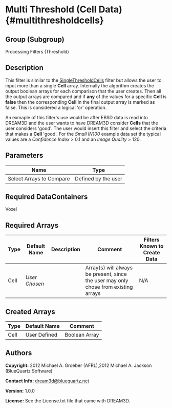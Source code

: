 Multi Threshold (Cell Data) {#multithresholdcells}
======

## Group (Subgroup) ##
Processing Filters (Threshold)

## Description ##
This filter is similar to the [SingleThresholdCells](singlethresholdcells.html) filter but allows the user to input more than a single **Cell** array. Internally the algorithm creates the output boolean arrays for each comparison that the user creates. Then all the output arrays are compared and if __any__ of the values for a specific **Cell**  is __false__ then the corresponding **Cell** in the final output array is marked as false. This is considered a logical 'or' operation.

  An exmaple of this filter's use would be after EBSD data is read into DREAM3D and the user wants to have DREAM3D consider **Cells** that the user considers 'good'. The user would insert this filter and select the criteria that makes a **Cell** 'good'. For the _Small IN100_ example data set the typical values are a _Confidence Index_ > 0.1 and an _Image Quality_ > 120.


## Parameters ##

| Name | Type |
|------|------|
| Select Arrays to Compare | Defined by the user |

## Required DataContainers ##
Voxel

## Required Arrays ##

| Type | Default Name | Description | Comment | Filters Known to Create Data
|------|--------------|-------------|---------|-----|
| Cell | *User Chosen* |  | Array(s) will always be present, since the user may only chose from existing arrays| N/A |




## Created Arrays ##

| Type | Default Name | Comment |
|------|--------------|---------|
| Cell | User Defined | Boolean Array |


## Authors ##

**Copyright:** 2012 Michael A. Groeber (AFRL),2012 Michael A. Jackson (BlueQuartz Software)

**Contact Info:** dream3d@bluequartz.net

**Version:** 1.0.0

**License:**  See the License.txt file that came with DREAM3D.




